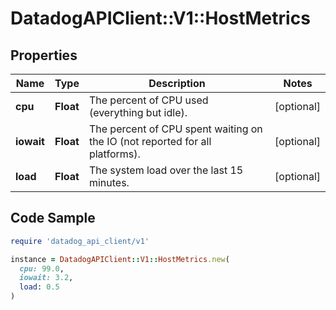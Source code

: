 # DatadogAPIClient::V1::HostMetrics

## Properties

| Name | Type | Description | Notes |
| ---- | ---- | ----------- | ----- |
| **cpu** | **Float** | The percent of CPU used (everything but idle). | [optional] |
| **iowait** | **Float** | The percent of CPU spent waiting on the IO (not reported for all platforms). | [optional] |
| **load** | **Float** | The system load over the last 15 minutes. | [optional] |

## Code Sample

```ruby
require 'datadog_api_client/v1'

instance = DatadogAPIClient::V1::HostMetrics.new(
  cpu: 99.0,
  iowait: 3.2,
  load: 0.5
)
```

